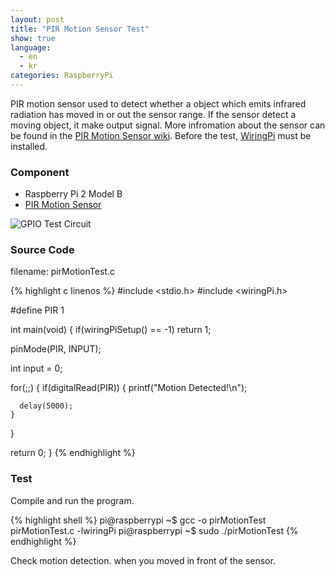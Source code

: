 ```yaml
---
layout: post
title: "PIR Motion Sensor Test"
show: true
language:
  - en
  - kr
categories: RaspberryPi
---
```

PIR motion sensor used to detect whether a object which emits infrared radiation has moved in or out the sensor range. If the sensor detect a moving object, it make output signal. More infromation about the sensor can be found in the [PIR Motion Sensor wiki](https://www.dfrobot.com/wiki/index.php/PIR_Motion_Sensor_V1.0_SKU:SEN0171). Before the test, [WiringPi]({{site.url}}/rpi/2016/05/20/wiringPi-installation-en.html) must be installed.

### Component

* Raspberry Pi 2 Model B
* [PIR Motion Sensor](https://www.dfrobot.com/wiki/index.php/PIR_Motion_Sensor_V1.0_SKU:SEN0171)
 
![GPIO Test Circuit]({{site.url}}/images/rpi_pir_motion_test.png)

### Source Code

filename: pirMotionTest.c

{% highlight c linenos %}
#include <stdio.h>
#include <wiringPi.h>

#define PIR 1

int main(void)
{
  if(wiringPiSetup() == -1)
    return 1;

  pinMode(PIR, INPUT);

  int input = 0;

  for(;;)
  {
    if(digitalRead(PIR))
    {
      printf("Motion Detected!\n");

      delay(5000);
    }
  }

  return 0;
}
{% endhighlight %}

### Test

Compile and run the program.

{% highlight shell %}
pi@raspberrypi ~$ gcc -o pirMotionTest pirMotionTest.c -lwiringPi
pi@raspberrypi ~$ sudo ./pirMotionTest
{% endhighlight %}

Check motion detection. when you moved in front of the sensor.
